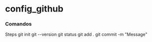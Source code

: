 # config_github

<h3>Comandos</h3>

Steps
git init
git --version
git status
git add .
git commit -m "Message"
